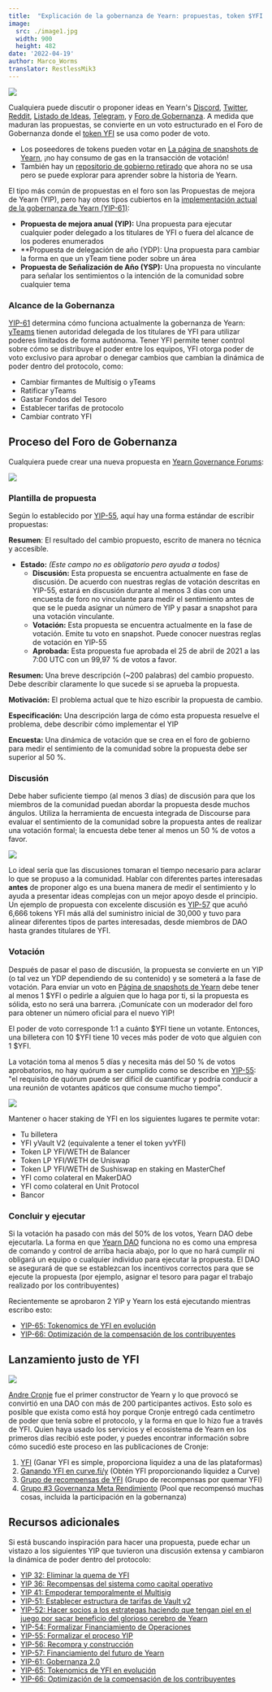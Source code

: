 ```yaml
---
title:  "Explicación de la gobernanza de Yearn: propuestas, token $YFI y ejecución"
image:
  src: ./image1.jpg
  width: 900
  height: 482
date: '2022-04-19'
author: Marco_Worms
translator: RestlessMik3
---
```


![](./image1.jpg?w=900&h=482)

Cualquiera puede discutir o proponer ideas en Yearn's [Discord](https://discord.com/invite/6PNv2nF), [Twitter](https://twitter.com/iearnfinance), [Reddit](https://www.reddit.com/r/yearn_finance), [Listado de Ideas](https://yearnfinance.notion.site/yearnfinance/Pool-of-Ideas-d75383ade9154d8bb6163388c6c2b39b), [Telegram](https://t.me/yearnfinance/), y [Foro de Gobernanza](https://gov.yearn.finance/). A medida que maduran las propuestas, se convierte en un voto estructurado en el Foro de Gobernanza donde el [token YFI](https://www.coingecko.com/en/coins/yearn-finance) se usa como poder de voto.

- Los poseedores de tokens pueden votar en [La página de snapshots de Yearn](https://yearn.snapshot.page/#/), ¡no hay consumo de gas en la transacción de votación!
- También hay un [repositorio de gobierno retirado](https://docs.yearn.finance/contributing/governance/proposal-repository) que ahora no se usa pero se puede explorar para aprender sobre la historia de Yearn.

El tipo más común de propuestas en el foro son las Propuestas de mejora de Yearn (YIP), pero hay otros tipos cubiertos en la [implementación actual de la gobernanza de Yearn (YIP-61)](https://gov.yearn.finance/t/yip-61-gobernanza-2-0/10460):

- **Propuesta de mejora anual (YIP):** Una propuesta para ejecutar cualquier poder delegado a los titulares de YFI o fuera del alcance de los poderes enumerados
- **Propuesta de delegación de año (YDP): Una propuesta para cambiar la forma en que un yTeam tiene poder sobre un área
- **Propuesta de Señalización de Año (YSP):** Una propuesta no vinculante para señalar los sentimientos o la intención de la comunidad sobre cualquier tema

### Alcance de la Gobernanza

[YIP-61](https://gov.yearn.finance/t/yip-61-governance-2-0/10460) determina cómo funciona actualmente la gobernanza de Yearn: [yTeams](https://gov.yearn.finance/t/yip-61-governance-2-0/10460#yteams-9) tienen autoridad delegada de los titulares de YFI para utilizar poderes limitados de forma autónoma. Tener YFI permite tener control sobre cómo se distribuye el poder entre los equipos, YFI otorga poder de voto exclusivo para aprobar o denegar cambios que cambian la dinámica de poder dentro del protocolo, como:

- Cambiar firmantes de Multisig o yTeams
- Ratificar yTeams
- Gastar Fondos del Tesoro
- Establecer tarifas de protocolo
- Cambiar contrato YFI

## Proceso del Foro de Gobernanza

Cualquiera puede crear una nueva propuesta en [Yearn Governance Forums](https://gov.yearn.finance/):

![](./image2.jpg?w=900&h=486)

### Plantilla de propuesta

Según lo establecido por [YIP-55](https://gov.yearn.finance/t/yip-55-formalize-the-yip-process/7959), aquí hay una forma estándar de escribir propuestas:

**Resumen**:
El resultado del cambio propuesto, escrito de manera no técnica y accesible.

- **Estado:** *(Este campo no es obligatorio pero ayuda a todos)*
    - **Discusión:** Esta propuesta se encuentra actualmente en fase de discusión. De acuerdo con nuestras reglas de votación descritas en YIP-55, estará en discusión durante al menos 3 días con una encuesta de foro no vinculante para medir el sentimiento antes de que se le pueda asignar un número de YIP y pasar a snapshot para una votación vinculante.
    - **Votación:** Esta propuesta se encuentra actualmente en la fase de votación. Emite tu voto en snapshot. Puede conocer nuestras reglas de votación en YIP-55
    - **Aprobada:** Esta propuesta fue aprobada el 25 de abril de 2021 a las 7:00 UTC con un 99,97 % de votos a favor.

**Resumen:**
Una breve descripción (~200 palabras) del cambio propuesto. Debe describir claramente lo que sucede si se aprueba la propuesta.

**Motivación:**
El problema actual que te hizo escribir la propuesta de cambio.

**Especificación:**
Una descripción larga de cómo esta propuesta resuelve el problema, debe describir cómo implementar el YIP

**Encuesta:**
Una dinámica de votación que se crea en el foro de gobierno para medir el sentimiento de la comunidad sobre la propuesta debe ser superior al 50 %.

### Discusión

Debe haber suficiente tiempo (al menos 3 días) de discusión para que los miembros de la comunidad puedan abordar la propuesta desde muchos ángulos. Utiliza la herramienta de encuesta integrada de Discourse para evaluar el sentimiento de la comunidad sobre la propuesta antes de realizar una votación formal; la encuesta debe tener al menos un 50 % de votos a favor.

![](./image3.jpg?w=900&h=351)

Lo ideal sería que las discusiones tomaran el tiempo necesario para aclarar lo que se propuso a la comunidad. Hablar con diferentes partes interesadas **antes** de proponer algo es una buena manera de medir el sentimiento y lo ayuda a presentar ideas complejas con un mejor apoyo desde el principio. Un ejemplo de propuesta con excelente discusión es [YIP-57](https://gov.yearn.finance/t/yip-57-funding-yearns-future/9319) que acuñó 6,666 tokens YFI más allá del suministro inicial de 30,000 y tuvo para alinear diferentes tipos de partes interesadas, desde miembros de DAO hasta grandes titulares de YFI.

### Votación

Después de pasar el paso de discusión, la propuesta se convierte en un YIP (o tal vez un YDP dependiendo de su contenido) y se someterá a la fase de votación. Para enviar un voto en [Página de snapshots de Yearn](https://yearn.snapshot.page/#/) debe tener al menos 1 $YFI o pedirle a alguien que lo haga por ti, si la propuesta es sólida, esto no será una barrera. ¡Comunícate con un moderador del foro para obtener un número oficial para el nuevo YIP!

El poder de voto corresponde 1:1 a cuánto $YFI tiene un votante. Entonces, una billetera con 10 $YFI tiene 10 veces más poder de voto que alguien con 1 $YFI.

La votación toma al menos 5 días y necesita más del 50 % de votos aprobatorios, no hay quórum a ser cumplido como se describe en [YIP-55](https://gov.yearn.finance/t/yip-55-formalize-the-yip-process/7959): "el requisito de quórum puede ser difícil de cuantificar y podría conducir a una reunión de votantes apáticos que consume mucho tiempo".

![](./image4.jpg?w=900&h=543)

Mantener o hacer staking de YFI en los siguientes lugares te permite votar:
- Tu billetera
- YFI yVault V2 (equivalente a tener el token yvYFI)
- Token LP YFI/WETH de Balancer  
- Token LP YFI/WETH de Uniswap  
- Token LP YFI/WETH de Sushiswap en staking en MasterChef
- YFI como colateral en MakerDAO 
- YFI como colateral en Unit Protocol
- Bancor

### Concluir y ejecutar

Si la votación ha pasado con más del 50% de los votos, Yearn DAO debe ejecutarla. La forma en que [Yearn DAO](https://yearnfinance.notion.site/yearnfinance/Welcome-to-Yearn-Finance-26d6c4210e3e405c9f02f84ba567a249) funciona no es como una empresa de comando y control de arriba hacia abajo, por lo que no hará cumplir ni obligará un equipo o cualquier individuo para ejecutar la propuesta. El DAO se asegurará de que se establezcan los incentivos correctos para que se ejecute la propuesta (por ejemplo, asignar el tesoro para pagar el trabajo realizado por los contribuyentes)

Recientemente se aprobaron 2 YIP y Yearn los está ejecutando mientras escribo esto:

- [YIP-65: Tokenomics de YFI en evolución](https://gov.yearn.finance/t/yip-65-evolving-yfi-tokenomics/11994)
- [YIP-66: Optimización de la compensación de los contribuyentes](https://gov.yearn.finance/t/yip-66-streamlining-contributor-compensation/12247)

## Lanzamiento justo de YFI

![](./image5.jpg?w=900&h=228)

[Andre Cronje](https://medium.com/@andrecronje) fue el primer constructor de Yearn y lo que provocó se convirtió en una DAO con más de 200 participantes activos. Esto solo es posible que exista como está hoy porque Cronje entregó cada centímetro de poder que tenía sobre el protocolo, y la forma en que lo hizo fue a través de YFI. Quien haya usado los servicios y el ecosistema de Yearn en los primeros días recibió este poder, y puedes encontrar información sobre cómo sucedió este proceso en las publicaciones de Cronje:

1) [YFI](https://medium.com/iearn/yfi-df84573db81) (Ganar YFI es simple, proporciona liquidez a una de las plataformas)
2) [Ganando YFI en curve.fi/y](https://medium.com/iearn/earning-yfi-y-curve-fi-53b5fd347f0f) (Obtén YFI proporcionando liquidez a Curve)
3) [Grupo de recompensas de YFI](https://medium.com/iearn/yfi-rewards-pool-810ef9256ec6) (Grupo de recompensas por quemar YFI)
4) [Grupo #3 Governanza Meta Rendimiento](https://medium.com/iearn/pool-3-meta-yield-governance-58f68e6d2f19) (Pool que recompensó muchas cosas, incluida la participación en la gobernanza)

## Recursos adicionales

Si está buscando inspiración para hacer una propuesta, puede echar un vistazo a los siguientes YIP que tuvieron una discusión extensa y cambiaron la dinámica de poder dentro del protocolo:

- [YIP 32: Eliminar la quema de YFI](https://gov.yearn.finance/t/yip-32-remove-yfi-burning/1907)
- [YIP 36: Recompensas del sistema como capital operativo](https://gov.yearn.finance/t/yip-36-system-rewards-as-operational-capital/2311)
- [YIP 41: Empoderar temporalmente el Multisig](https://gov.yearn.finance/t/yip-41-temporarily-empower-multisig/3630/2)
- [YIP-51: Establecer estructura de tarifas de Vault v2](https://gov.yearn.finance/t/yip-51-set-vault-v2-fee-structure/7752)
- [YIP-52: Hacer socios a los estrategas haciendo que tengan piel en el juego por sacar beneficio del glorioso cerebro de Yearn](https://gov.yearn.finance/t/yip-52-make-strategist-skin-in-game-partner-for-make-benefit-of-glorious-brain-of-yearn/7856)
- [YIP-54: Formalizar Financiamiento de Operaciones](https://gov.yearn.finance/t/yip-54-formalize-operations-funding/7956)
- [YIP-55: Formalizar el proceso YIP](https://gov.yearn.finance/t/yip-55-formalize-the-yip-process/7959)
- [YIP-56: Recompra y construcción](https://gov.yearn.finance/t/yip-56-buyback-and-build/8929)
- [YIP-57: Financiamiento del futuro de Yearn](https://gov.yearn.finance/t/yip-57-funding-yearns-future/9319)
- [YIP-61: Gobernanza 2.0](https://gov.yearn.finance/t/yip-61-governance-2-0/10460)
- [YIP-65: Tokenomics de YFI en evolución](https://gov.yearn.finance/t/yip-65-evolving-yfi-tokenomics/11994)
- [YIP-66: Optimización de la compensación de los contribuyentes](https://gov.yearn.finance/t/yip-66-streamlining-contributor-compensation/12247)

